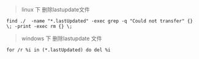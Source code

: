 > linux 下 删除lastupdate文件

```
find ./  -name "*.lastUpdated" -exec grep -q "Could not transfer" {} \; -print -exec rm {} \;
```

> windows 下 删除lastupdate 文件

```
for /r %i in (*.lastUpdated) do del %i
```
